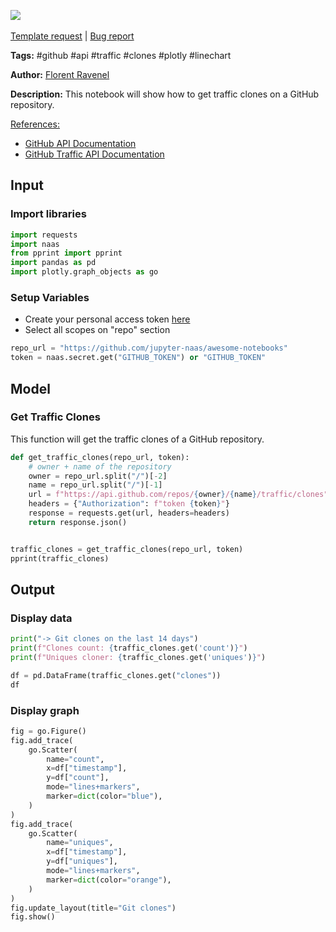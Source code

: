<a href="https://app.naas.ai/user-redirect/naas/downloader?url=https://raw.githubusercontent.com/jupyter-naas/awesome-notebooks/master/GitHub/GitHub_Get_Traffic_Clones_on_repository.ipynb" target="_parent"><img src="https://naasai-public.s3.eu-west-3.amazonaws.com/open_in_naas.svg"/></a><br><br><a href="https://github.com/jupyter-naas/awesome-notebooks/issues/new?assignees=&labels=&template=template-request.md&title=Tool+-+Action+of+the+notebook+">Template request</a> | <a href="https://github.com/jupyter-naas/awesome-notebooks/issues/new?assignees=&labels=bug&template=bug_report.md&title=GitHub+-+Get+Traffic+Clones+on+repository:+Error+short+description">Bug report</a>

**Tags:** #github #api #traffic #clones #plotly #linechart

**Author:** [Florent Ravenel](https://www.linkedin.com/in/florent-ravenel/)

**Description:** This notebook will show how to get traffic clones on a GitHub repository.

<u>References:</u>
- [GitHub API Documentation](https://developer.github.com/v3/)
- [GitHub Traffic API Documentation](https://developer.github.com/v3/repos/traffic/)

## Input

### Import libraries


```python
import requests
import naas
from pprint import pprint
import pandas as pd
import plotly.graph_objects as go
```

### Setup Variables
- Create your personal access token [here](https://github.com/settings/tokens)
- Select all scopes on "repo" section


```python
repo_url = "https://github.com/jupyter-naas/awesome-notebooks"
token = naas.secret.get("GITHUB_TOKEN") or "GITHUB_TOKEN"
```

## Model

### Get Traffic Clones

This function will get the traffic clones of a GitHub repository.


```python
def get_traffic_clones(repo_url, token):
    # owner + name of the repository
    owner = repo_url.split("/")[-2]
    name = repo_url.split("/")[-1]
    url = f"https://api.github.com/repos/{owner}/{name}/traffic/clones"
    headers = {"Authorization": f"token {token}"}
    response = requests.get(url, headers=headers)
    return response.json()


traffic_clones = get_traffic_clones(repo_url, token)
pprint(traffic_clones)
```

## Output

### Display data


```python
print("-> Git clones on the last 14 days")
print(f"Clones count: {traffic_clones.get('count')}")
print(f"Uniques cloner: {traffic_clones.get('uniques')}")

df = pd.DataFrame(traffic_clones.get("clones"))
df
```

### Display graph


```python
fig = go.Figure()
fig.add_trace(
    go.Scatter(
        name="count",
        x=df["timestamp"],
        y=df["count"],
        mode="lines+markers",
        marker=dict(color="blue"),
    )
)
fig.add_trace(
    go.Scatter(
        name="uniques",
        x=df["timestamp"],
        y=df["uniques"],
        mode="lines+markers",
        marker=dict(color="orange"),
    )
)
fig.update_layout(title="Git clones")
fig.show()
```
